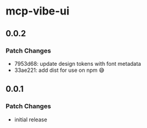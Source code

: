 # mcp-vibe-ui

## 0.0.2

### Patch Changes

- 7953d68: update design tokens with font metadata
- 33ae221: add dist for use on npm 😅

## 0.0.1

### Patch Changes

- initial release
